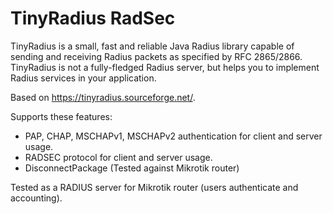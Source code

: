 # TinyRadius RadSec


TinyRadius is a small, fast and reliable Java Radius library capable of sending and receiving Radius packets as specified by RFC 2865/2866.
TinyRadius is not a fully-fledged Radius server, but helps you to implement Radius services in your application.

Based on https://tinyradius.sourceforge.net/.

Supports these features:

- PAP, CHAP, MSCHAPv1, MSCHAPv2 authentication for client and server usage.
- RADSEC protocol for client and server usage.
- DisconnectPackage (Tested against Mikrotik router)

Tested as a RADIUS server for Mikrotik router (users authenticate and accounting).
